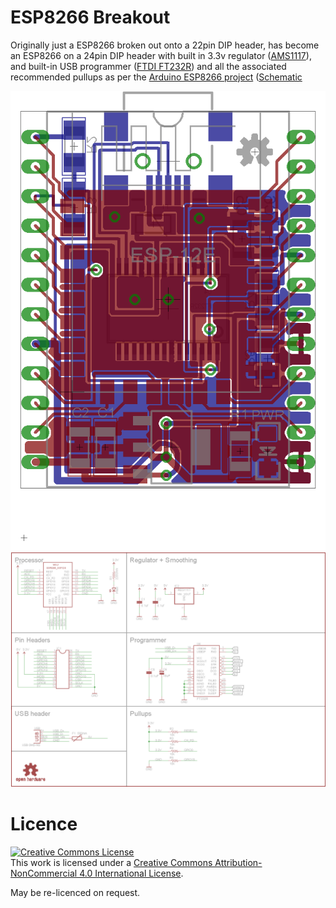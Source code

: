 # ESP8266 Breakout

Originally just a ESP8266 broken out onto a 22pin DIP header, has become an ESP8266 on a 24pin DIP header with built in 3.3v regulator ([AMS1117](http://www.aliexpress.com/premium/ams1117.html?ltype=wholesale&SearchText=ams1117&d=y&origin=y&initiative_id=SB_20151010010621&isViewCP=y&catId=0)), and built-in USB programmer ([FTDI FT232R](http://www.aliexpress.com/premium/FT232R.html?spm=2114.01020208.0.312.zEmQlv&site=glo&g=y&SortType=price_asc&SearchText=FT232R&isUnitPrice=y&initiative_id=SB_20151010010739&shipCountry=uk&needQuery=n)) and all the associated recommended pullups as per the [Arduino ESP8266 project](https://github.com/esp8266/Arduino) ([Schematic](https://github.com/esp8266/Arduino/blob/esp8266/docs/ESP_improved_stability.png)

![alt text](https://raw.githubusercontent.com/matthewbaggett/ESP8266-Breakout/master/breakout.brd.png)
![alt text](https://raw.githubusercontent.com/matthewbaggett/ESP8266-Breakout/master/breakout.sch.png)

# Licence

<a rel="license" href="http://creativecommons.org/licenses/by-nc/4.0/"><img alt="Creative Commons License" style="border-width:0" src="https://i.creativecommons.org/l/by-nc/4.0/88x31.png" /></a><br />This work is licensed under a <a rel="license" href="http://creativecommons.org/licenses/by-nc/4.0/">Creative Commons Attribution-NonCommercial 4.0 International License</a>.

May be re-licenced on request.
